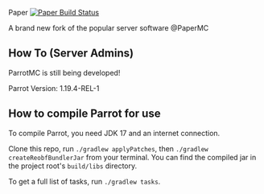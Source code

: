 Paper [![Paper Build Status](https://img.shields.io/github/actions/workflow/status/PaperMC/Paper/build.yml?branch=master)](https://github.com/PaperMC/Paper/actions)

A brand new fork of the popular server software @PaperMC


How To (Server Admins)
------
ParrotMC is still being developed!

Parrot Version: 1.19.4-REL-1

How to compile Parrot for use
------
To compile Parrot, you need JDK 17 and an internet connection.

Clone this repo, run `./gradlew applyPatches`, then `./gradlew createReobfBundlerJar` from your terminal. You can find the compiled jar in the project root's `build/libs` directory.

To get a full list of tasks, run `./gradlew tasks`.
